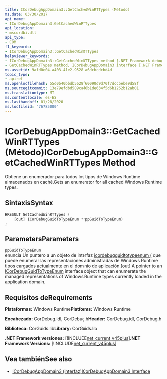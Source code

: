 ```yaml
---
title: ICorDebugAppDomain3::GetCachedWinRTTypes (Método)
ms.date: 03/30/2017
api_name:
- ICorDebugAppDomain3.GetCachedWinRTTypes
api_location:
- mscordbi.dll
api_type:
- COM
f1_keywords:
- ICorDebugAppDomain3::GetCachedWinRTTypes
helpviewer_keywords:
- ICorDebugAppDomain3::GetCachedWinRTTypes method [.NET Framework debugging]
- GetCachedWinRTTypes method, ICorDebugAppDomain3 interface [.NET Framework debugging]
ms.assetid: 9afd0e04-a403-41e2-9528-a6dcbcdcbd4d
topic_type:
- apiref
ms.openlocfilehash: 55d0b40bbdb5628f60090d9d70f7dccbebe9d58f
ms.sourcegitcommit: 13e79efdbd589cad6b1de634f5d6b1262b12ab01
ms.translationtype: MT
ms.contentlocale: es-ES
ms.lasthandoff: 01/28/2020
ms.locfileid: "76785000"
---
```

# <a name="icordebugappdomain3getcachedwinrttypes-method"></a><span data-ttu-id="c9c82-102">ICorDebugAppDomain3::GetCachedWinRTTypes (Método)</span><span class="sxs-lookup"><span data-stu-id="c9c82-102">ICorDebugAppDomain3::GetCachedWinRTTypes Method</span></span>
<span data-ttu-id="c9c82-103">Obtiene un enumerador para todos los tipos de Windows Runtime almacenados en caché.</span><span class="sxs-lookup"><span data-stu-id="c9c82-103">Gets an enumerator for all cached Windows Runtime types.</span></span>  
  
## <a name="syntax"></a><span data-ttu-id="c9c82-104">Sintaxis</span><span class="sxs-lookup"><span data-stu-id="c9c82-104">Syntax</span></span>  
  
```cpp  
HRESULT GetCachedWinRTTypes (   
    [out] ICorDebugGuidToTypeEnum **ppGuidToTypeEnum)  
;  
```  
  
## <a name="parameters"></a><span data-ttu-id="c9c82-105">Parameters</span><span class="sxs-lookup"><span data-stu-id="c9c82-105">Parameters</span></span>  
 `ppGuidToTypeEnum`  
 <span data-ttu-id="c9c82-106">enuncia Un puntero a un objeto de interfaz [icordebugguidtotypeenum (](icordebugguidtotypeenum-interface.md) que puede enumerar las representaciones administradas de Windows Runtime tipos cargados actualmente en el dominio de aplicación.</span><span class="sxs-lookup"><span data-stu-id="c9c82-106">[out] A pointer to an [ICorDebugGuidToTypeEnum](icordebugguidtotypeenum-interface.md) interface object that can enumerate the managed representations of Windows Runtime types currently loaded in the application domain.</span></span>  
  
## <a name="requirements"></a><span data-ttu-id="c9c82-107">Requisitos de</span><span class="sxs-lookup"><span data-stu-id="c9c82-107">Requirements</span></span>  
 <span data-ttu-id="c9c82-108">**Plataformas:** Windows Runtime</span><span class="sxs-lookup"><span data-stu-id="c9c82-108">**Platforms:** Windows Runtime</span></span>  
  
 <span data-ttu-id="c9c82-109">**Encabezado:** CorDebug.idl, CorDebug.h</span><span class="sxs-lookup"><span data-stu-id="c9c82-109">**Header:** CorDebug.idl, CorDebug.h</span></span>  
  
 <span data-ttu-id="c9c82-110">**Biblioteca:** CorGuids.lib</span><span class="sxs-lookup"><span data-stu-id="c9c82-110">**Library:** CorGuids.lib</span></span>  
  
 <span data-ttu-id="c9c82-111">**.NET Framework versiones:** [!INCLUDE[net_current_v45plus](../../../../includes/net-current-v45plus-md.md)]</span><span class="sxs-lookup"><span data-stu-id="c9c82-111">**.NET Framework Versions:** [!INCLUDE[net_current_v45plus](../../../../includes/net-current-v45plus-md.md)]</span></span>  
  
## <a name="see-also"></a><span data-ttu-id="c9c82-112">Vea también</span><span class="sxs-lookup"><span data-stu-id="c9c82-112">See also</span></span>

- [<span data-ttu-id="c9c82-113">ICorDebugAppDomain3 (interfaz)</span><span class="sxs-lookup"><span data-stu-id="c9c82-113">ICorDebugAppDomain3 Interface</span></span>](icordebugappdomain3-interface.md)
